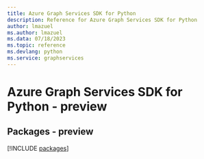 ```yaml
---
title: Azure Graph Services SDK for Python
description: Reference for Azure Graph Services SDK for Python
author: lmazuel
ms.author: lmazuel
ms.data: 07/18/2023
ms.topic: reference
ms.devlang: python
ms.service: graphservices
---
```

# Azure Graph Services SDK for Python - preview
## Packages - preview
[!INCLUDE [packages](graph-services-index.md)]